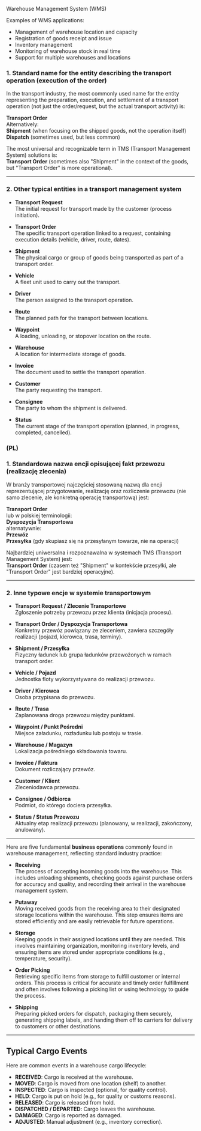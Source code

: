 Warehouse Management System (WMS)

Examples of WMS applications:
- Management of warehouse location and capacity
- Registration of goods receipt and issue
- Inventory management
- Monitoring of warehouse stock in real time
- Support for multiple warehouses and locations


### 1. Standard name for the entity describing the transport operation (execution of the order)

In the transport industry, the most commonly used name for the entity representing the preparation, execution, and settlement of a transport operation (not just the order/request, but the actual transport activity) is:

**Transport Order**  
Alternatively:  
**Shipment** (when focusing on the shipped goods, not the operation itself)  
**Dispatch** (sometimes used, but less common)

The most universal and recognizable term in TMS (Transport Management System) solutions is:  
**Transport Order** (sometimes also "Shipment" in the context of the goods, but "Transport Order" is more operational).

---

### 2. Other typical entities in a transport management system

- **Transport Request**  
  The initial request for transport made by the customer (process initiation).

- **Transport Order**  
  The specific transport operation linked to a request, containing execution details (vehicle, driver, route, dates).

- **Shipment**  
  The physical cargo or group of goods being transported as part of a transport order.

- **Vehicle**  
  A fleet unit used to carry out the transport.

- **Driver**  
  The person assigned to the transport operation.

- **Route**  
  The planned path for the transport between locations.

- **Waypoint**  
  A loading, unloading, or stopover location on the route.

- **Warehouse**  
  A location for intermediate storage of goods.

- **Invoice**  
  The document used to settle the transport operation.

- **Customer**  
  The party requesting the transport.

- **Consignee**  
  The party to whom the shipment is delivered.

- **Status**  
  The current stage of the transport operation (planned, in progress, completed, cancelled).


### (PL)

### 1. Standardowa nazwa encji opisującej fakt przewozu (realizację zlecenia)

W branży transportowej najczęściej stosowaną nazwą dla encji reprezentującej przygotowanie, realizację oraz rozliczenie przewozu (nie samo zlecenie, ale konkretną operację transportową) jest:

**Transport Order**  
lub w polskiej terminologii:  
**Dyspozycja Transportowa**  
alternatywnie:  
**Przewóz**  
**Przesyłka** (gdy skupiasz się na przesyłanym towarze, nie na operacji)

Najbardziej uniwersalna i rozpoznawalna w systemach TMS (Transport Management System) jest:  
**Transport Order** (czasem też "Shipment" w kontekście przesyłki, ale "Transport Order" jest bardziej operacyjne).

---

### 2. Inne typowe encje w systemie transportowym

- **Transport Request / Zlecenie Transportowe**  
  Zgłoszenie potrzeby przewozu przez klienta (inicjacja procesu).

- **Transport Order / Dyspozycja Transportowa**  
  Konkretny przewóz powiązany ze zleceniem, zawiera szczegóły realizacji (pojazd, kierowca, trasa, terminy).

- **Shipment / Przesyłka**  
  Fizyczny ładunek lub grupa ładunków przewożonych w ramach transport order.

- **Vehicle / Pojazd**  
  Jednostka floty wykorzystywana do realizacji przewozu.

- **Driver / Kierowca**  
  Osoba przypisana do przewozu.

- **Route / Trasa**  
  Zaplanowana droga przewozu między punktami.

- **Waypoint / Punkt Pośredni**  
  Miejsce załadunku, rozładunku lub postoju w trasie.

- **Warehouse / Magazyn**  
  Lokalizacja pośredniego składowania towaru.

- **Invoice / Faktura**  
  Dokument rozliczający przewóz.

- **Customer / Klient**  
  Zleceniodawca przewozu.

- **Consignee / Odbiorca**  
  Podmiot, do którego dociera przesyłka.

- **Status / Status Przewozu**  
  Aktualny etap realizacji przewozu (planowany, w realizacji, zakończony, anulowany).

----

Here are five fundamental **business operations** commonly found in warehouse management, reflecting standard industry practice:

- **Receiving**  
  The process of accepting incoming goods into the warehouse. This includes unloading shipments, checking goods against purchase orders for accuracy and quality, and recording their arrival in the warehouse management system.

- **Putaway**  
  Moving received goods from the receiving area to their designated storage locations within the warehouse. This step ensures items are stored efficiently and are easily retrievable for future operations.

- **Storage**  
  Keeping goods in their assigned locations until they are needed. This involves maintaining organization, monitoring inventory levels, and ensuring items are stored under appropriate conditions (e.g., temperature, security).

- **Order Picking**  
  Retrieving specific items from storage to fulfill customer or internal orders. This process is critical for accurate and timely order fulfillment and often involves following a picking list or using technology to guide the process.

- **Shipping**  
  Preparing picked orders for dispatch, packaging them securely, generating shipping labels, and handing them off to carriers for delivery to customers or other destinations.

----

## Typical Cargo Events

Here are common events in a warehouse cargo lifecycle:

- **RECEIVED**: Cargo is received at the warehouse.
- **MOVED**: Cargo is moved from one location (shelf) to another.
- **INSPECTED**: Cargo is inspected (optional, for quality control).
- **HELD**: Cargo is put on hold (e.g., for quality or customs reasons).
- **RELEASED**: Cargo is released from hold.
- **DISPATCHED / DEPARTED**: Cargo leaves the warehouse.
- **DAMAGED**: Cargo is reported as damaged.
- **ADJUSTED**: Manual adjustment (e.g., inventory correction).